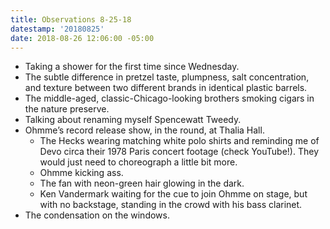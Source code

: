 ```yaml
---
title: Observations 8-25-18
datestamp: '20180825'
date: 2018-08-26 12:06:00 -05:00
---
```


- Taking a shower for the first time since Wednesday.
- The subtle difference in pretzel taste, plumpness, salt concentration, and texture between two different brands in identical plastic barrels.
- The middle-aged, classic-Chicago-looking brothers smoking cigars in the nature preserve.
- Talking about renaming myself Spencewatt Tweedy.
- Ohmme’s record release show, in the round, at Thalia Hall.
	- The Hecks wearing matching white polo shirts and reminding me of Devo circa their 1978 Paris concert footage (check YouTube!). They would just need to choreograph a little bit more.
	- Ohmme kicking ass.
	- The fan with neon-green hair glowing in the dark.
	- Ken Vandermark waiting for the cue to join Ohmme on stage, but with no backstage, standing in the crowd with his bass clarinet.
- The condensation on the windows.
